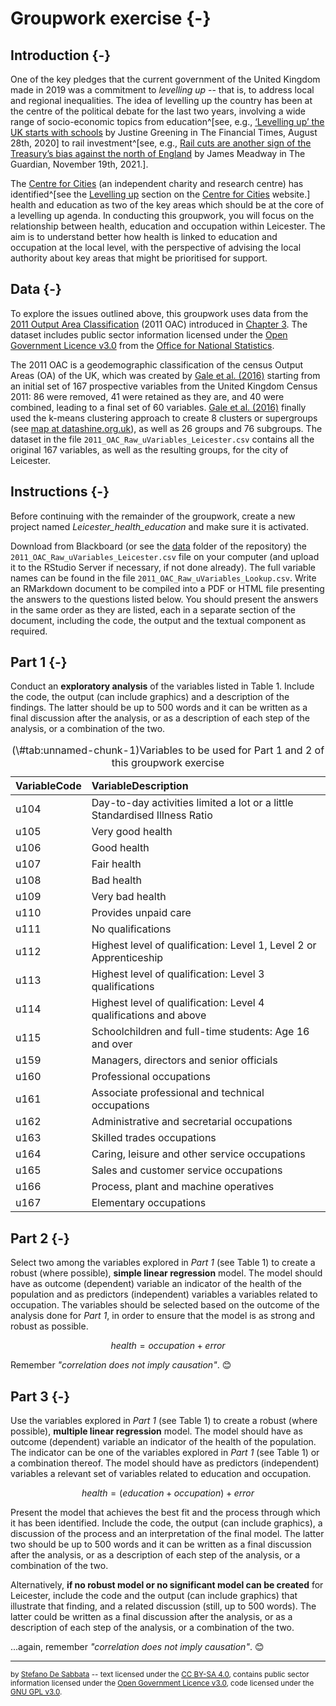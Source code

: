# Groupwork exercise {-}

## Introduction {-}

One of the key pledges that the current government of the United Kingdom made in 2019 was a commitment to *levelling up* -- that is, to address local and regional inequalities. The idea of levelling up the country has been at the centre of the political debate for the last two years, involving a wide range of socio-economic topics from education^[see, e.g., [‘Levelling up’ the UK starts with schools](https://www.ft.com/content/b4a9cac9-0c19-48cd-a6d5-1526fbae7418) by 
Justine Greening in The Financial Times, August 28th, 2020] to rail investment^[see, e.g., [Rail cuts are another sign of the Treasury’s bias against the north of England](https://www.theguardian.com/commentisfree/2021/nov/19/rail-cuts-treasury-north-england-chancellor-rish-sunak-no-10) by James Meadway in The Guardian, November 19th, 2021.].

The [Centre for Cities](https://www.centreforcities.org/) (an independent charity and research centre) has identified^[see the [Levelling up](https://www.centreforcities.org/levelling-up/) section on the [Centre for Cities](https://www.centreforcities.org/) website.] health and education as two of the key areas which should be at the core of a levelling up agenda. In conducting this groupwork, you will focus on the relationship between health, education and occupation within Leicester. The aim is to understand better how health is linked to education and occupation at the local level, with the perspective of advising the local authority about key areas that might be prioritised for support.


## Data {-}

To explore the issues outlined above, this groupwork uses data from the [2011 Output Area Classification](https://github.com/geogale/2011OAC) (2011 OAC) introduced in [Chapter 3](data-manipulation.html). The dataset includes public sector information licensed under the [Open Government Licence v3.0](https://www.nationalarchives.gov.uk/doc/open-government-licence/version/3/) from the [Office for National Statistics](https://www.ons.gov.uk/).

The 2011 OAC is a geodemographic classification of the census Output Areas (OA) of the UK, which was created by [Gale et al. (2016)](http://josis.org/index.php/josis/article/viewArticle/232) starting from an initial set of 167 prospective variables from the United Kingdom Census 2011: 86 were removed, 41 were retained as they are, and 40 were combined, leading to a final set of 60 variables. [Gale et al. (2016)](http://josis.org/index.php/josis/article/viewArticle/232) finally used the k-means clustering approach to create 8 clusters or supergroups (see [map at datashine.org.uk](https://oac.datashine.org.uk)), as well as 26 groups and 76 subgroups. The dataset in the file `2011_OAC_Raw_uVariables_Leicester.csv` contains all the original 167 variables, as well as the resulting groups, for the city of Leicester. 



## Instructions {-}

Before continuing with the remainder of the groupwork, create a new project named *Leicester_health_education* and make sure it is activated. 

Download from Blackboard (or see the [data](https://github.com/sdesabbata/granolarr/tree/master/data) folder of the repository) the `2011_OAC_Raw_uVariables_Leicester.csv` file on your computer (and upload it to the RStudio Server if necessary, if not done already). The full variable names can be found in the file `2011_OAC_Raw_uVariables_Lookup.csv`. Write an RMarkdown document to be compiled into a PDF or HTML file presenting the answers to the questions listed below. You should present the answers in the same order as they are listed, each in a separate section of the document, including the code, the output and the textual component as required.

## Part 1 {-}

Conduct an **exploratory analysis** of the variables listed in Table 1. Include the code, the output (can include graphics) and a description of the findings. The latter should be up to 500 words and it can be written as a final discussion after the analysis, or as a description of each step of the analysis, or a combination of the two.

<table class="table" style="margin-left: auto; margin-right: auto;">
<caption>(\#tab:unnamed-chunk-1)Variables to be used for Part 1 and 2 of this groupwork exercise</caption>
 <thead>
  <tr>
   <th style="text-align:left;"> VariableCode </th>
   <th style="text-align:left;"> VariableDescription </th>
  </tr>
 </thead>
<tbody>
  <tr>
   <td style="text-align:left;"> u104 </td>
   <td style="text-align:left;"> Day-to-day activities limited a lot or a little Standardised Illness Ratio </td>
  </tr>
  <tr>
   <td style="text-align:left;"> u105 </td>
   <td style="text-align:left;"> Very good health </td>
  </tr>
  <tr>
   <td style="text-align:left;"> u106 </td>
   <td style="text-align:left;"> Good health </td>
  </tr>
  <tr>
   <td style="text-align:left;"> u107 </td>
   <td style="text-align:left;"> Fair health </td>
  </tr>
  <tr>
   <td style="text-align:left;"> u108 </td>
   <td style="text-align:left;"> Bad health </td>
  </tr>
  <tr>
   <td style="text-align:left;"> u109 </td>
   <td style="text-align:left;"> Very bad health </td>
  </tr>
  <tr>
   <td style="text-align:left;"> u110 </td>
   <td style="text-align:left;"> Provides unpaid care </td>
  </tr>
  <tr>
   <td style="text-align:left;"> u111 </td>
   <td style="text-align:left;"> No qualifications </td>
  </tr>
  <tr>
   <td style="text-align:left;"> u112 </td>
   <td style="text-align:left;"> Highest level of qualification: Level 1, Level 2 or Apprenticeship </td>
  </tr>
  <tr>
   <td style="text-align:left;"> u113 </td>
   <td style="text-align:left;"> Highest level of qualification: Level 3 qualifications </td>
  </tr>
  <tr>
   <td style="text-align:left;"> u114 </td>
   <td style="text-align:left;"> Highest level of qualification: Level 4 qualifications and above </td>
  </tr>
  <tr>
   <td style="text-align:left;"> u115 </td>
   <td style="text-align:left;"> Schoolchildren and full-time students: Age 16 and over </td>
  </tr>
  <tr>
   <td style="text-align:left;"> u159 </td>
   <td style="text-align:left;"> Managers, directors and senior officials </td>
  </tr>
  <tr>
   <td style="text-align:left;"> u160 </td>
   <td style="text-align:left;"> Professional occupations </td>
  </tr>
  <tr>
   <td style="text-align:left;"> u161 </td>
   <td style="text-align:left;"> Associate professional and technical occupations </td>
  </tr>
  <tr>
   <td style="text-align:left;"> u162 </td>
   <td style="text-align:left;"> Administrative and secretarial occupations </td>
  </tr>
  <tr>
   <td style="text-align:left;"> u163 </td>
   <td style="text-align:left;"> Skilled trades occupations </td>
  </tr>
  <tr>
   <td style="text-align:left;"> u164 </td>
   <td style="text-align:left;"> Caring, leisure and other service occupations </td>
  </tr>
  <tr>
   <td style="text-align:left;"> u165 </td>
   <td style="text-align:left;"> Sales and customer service occupations </td>
  </tr>
  <tr>
   <td style="text-align:left;"> u166 </td>
   <td style="text-align:left;"> Process, plant and machine operatives </td>
  </tr>
  <tr>
   <td style="text-align:left;"> u167 </td>
   <td style="text-align:left;"> Elementary occupations </td>
  </tr>
</tbody>
</table>



## Part 2 {-}

Select two among the variables explored in *Part 1* (see Table 1) to create a robust (where possible), **simple linear regression** model. The model should have as outcome (dependent) variable an indicator of the health of the population and as predictors (independent) variables a variables related to occupation. The variables should be selected based on the outcome of the analysis done for *Part 1*, in order to ensure that the model is as strong and robust as possible.

$$health = occupation + error $$

Remember *"correlation does not imply causation"*. 😊


## Part 3 {-}

Use the variables explored in *Part 1* (see Table 1) to create a robust (where possible), **multiple linear regression** model. The model should have as outcome (dependent) variable an indicator of the health of the population. The indicator can be one of the variables explored in *Part 1* (see Table 1) or a combination thereof. The model should have as predictors (independent) variables a relevant set of variables related to education and occupation. 


$$health = (education + occupation) + error $$

Present the model that achieves the best fit and the process through which it has been identified. Include the code, the output (can include graphics), a discussion of the process and an interpretation of the final model. The latter two should be up to 500 words and it can be written as a final discussion after the analysis, or as a description of each step of the analysis, or a combination of the two.

Alternatively, **if no robust model or no significant model can be created** for Leicester, include the code and the output (can include graphics) that illustrate that finding, and a related discussion (still, up to 500 words). The latter could be written as a final discussion after the analysis, or as a description of each step of the analysis, or a combination of the two.

...again, remember *"correlation does not imply causation"*. 😊


---

<small>by [Stefano De Sabbata](https://sdesabbata.github.io/) -- text licensed under the [CC BY-SA 4.0](https://creativecommons.org/licenses/by-sa/4.0/), contains public sector information licensed under the [Open Government Licence v3.0](http://www.nationalarchives.gov.uk/doc/open-government-licence), code licensed under the [GNU GPL v3.0](https://www.gnu.org/licenses/gpl-3.0.html).</small>

